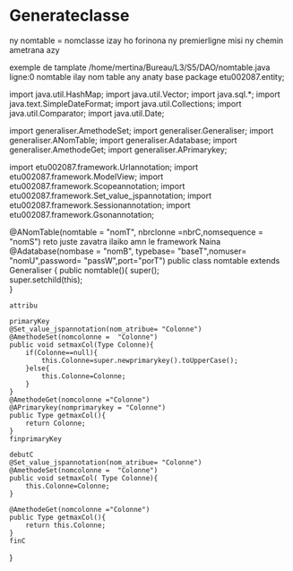 # Generateclasse
ny nomtable = nomclasse izay ho forinona
ny premierligne misi ny chemin ametrana azy

exemple de tamplate
/home/mertina/Bureau/L3/S5/DAO/nomtable.java     ligne:0 nomtable ilay nom table any anaty base
package etu002087.entity;

import java.util.HashMap;
import java.util.Vector;
import java.sql.*;
import java.text.SimpleDateFormat;
import java.util.Collections;
import java.util.Comparator;
import java.util.Date; 

import generaliser.AmethodeSet;
import generaliser.Generaliser; 
import generaliser.ANomTable; 
import generaliser.Adatabase; 
import generaliser.AmethodeGet; 
import generaliser.APrimarykey; 

import etu002087.framework.Urlannotation; 
import etu002087.framework.ModelView; 
import etu002087.framework.Scopeannotation; 
import etu002087.framework.Set_value_jspannotation; 
import etu002087.framework.Sessionannotation; 
import etu002087.framework.Gsonannotation;

@ANomTable(nomtable = "nomT", nbrclonne =nbrC,nomsequence = "nomS")        reto juste zavatra ilaiko amn le framework Naina
@Adatabase(nombase = "nomB", typebase= "baseT",nomuser= "nomU",password= "passW",port="porT") 
public class nomtable extends Generaliser { 
    public nomtable(){
        super();  
        super.setchild(this);  
    }

    attribu

    primaryKey
    @Set_value_jspannotation(nom_atribue= "Colonne") 
    @AmethodeSet(nomcolonne =  "Colonne")  
    public void setmaxCol(Type Colonne){
        if(Colonne==null){ 
            this.Colonne=super.newprimarykey().toUpperCase(); 
        }else{ 
            this.Colonne=Colonne;
        } 
    }
    @AmethodeGet(nomcolonne ="Colonne") 
    @APrimarykey(nomprimarykey = "Colonne") 
    public Type getmaxCol(){
        return Colonne;
    } 
    finprimaryKey

    debutC
    @Set_value_jspannotation(nom_atribue= "Colonne") 
    @AmethodeSet(nomcolonne =  "Colonne")  
    public void setmaxCol( Type Colonne){
        this.Colonne=Colonne;
    }

    @AmethodeGet(nomcolonne ="Colonne") 
    public Type getmaxCol(){
        return this.Colonne;
    }
    finC

}



